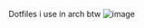 Dotfiles i use in arch btw
![image](https://github.com/user-attachments/assets/d60a40b7-c29e-41db-afb0-95487cd239f2)
